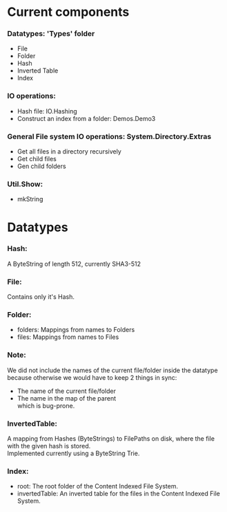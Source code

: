 # Current components

### Datatypes: 'Types' folder
- File
- Folder
- Hash
- Inverted Table
- Index

### IO operations:
- Hash file: IO.Hashing
- Construct an index from a folder: Demos.Demo3

### General File system IO operations: System.Directory.Extras
- Get all files in a directory recursively
- Get child files
- Gen child folders

### Util.Show:
- mkString

# Datatypes

### Hash:  
  A ByteString of length 512, currently SHA3-512

### File:  
  Contains only it's Hash.

### Folder:  
  - folders: Mappings from names to Folders
  - files:   Mappings from names to Files

### Note:  
  We did not include the names of the current file/folder inside the datatype
  because otherwise we would have to keep 2 things in sync:
  - The name of the current file/folder
  - The name in the map of the parent  
  which is bug-prone.

### InvertedTable:  
  A mapping from Hashes (ByteStrings) to FilePaths on disk,
  where the file with the given hash is stored.  
  Implemented currently using a ByteString Trie.

### Index:  
  - root: The root folder of the Content Indexed File System.
  - invertedTable: An inverted table for the files in the Content Indexed File System.
